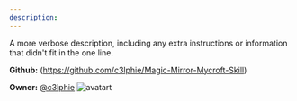 ```yaml
---
description: 
---
```

A more verbose description, including any extra instructions or
information that didn't fit in the one line.

**Github:** (https://github.com/c3lphie/Magic-Mirror-Mycroft-Skill)

**Owner:** [@c3lphie](https://github.com/c3lphie) ![avatart](https://avatars3.githubusercontent.com/u/19475564?v=4)

